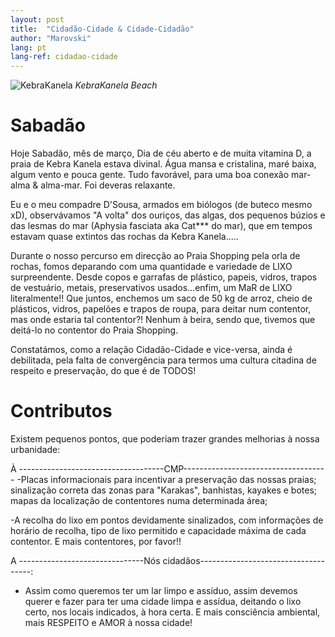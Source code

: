 ```yaml
---
layout: post
title:  "Cidadão-Cidade & Cidade-Cidadão"
author: "Marovski"
lang: pt
lang-ref: cidadao-cidade
---
```


![KebraKanela](https://z-p3-scontent.frai2-1.fna.fbcdn.net/v/t1.0-9/62572590_2331750293767164_2252673946904166400_n.jpg?_nc_cat=109&_nc_eui2=AeFWiAfiqwP-QeGfZJcZfytM9q5dAaSKcJIc1IBCXAwZFM2EZsHdmfeDPCXIEls04VUer0-sQYHNsfC9-g8ltue8pVglE58qkMXKGsR11gyhYg&_nc_ht=z-p3-scontent.frai2-1.fna&oh=8737f96a4767018402891b1ecd81d6f4&oe=5D8470D9)
_KebraKanela Beach_

# Sabadão

Hoje Sabadão, mês de março, 
Dia de céu aberto e de muita vitamina D, a praia de Kebra Kanela estava divinal. Água mansa e cristalina, maré baixa, algum vento e pouca gente. Tudo favorável, para uma boa conexão mar-alma & alma-mar. Foi deveras relaxante.

Eu e o meu compadre D'Sousa, armados em biólogos (de buteco mesmo xD), observávamos "A volta" dos ouriços, das algas, dos pequenos búzios e das lesmas do mar (Aphysia fasciata aka Cat*** do mar), que em tempos estavam quase extintos das rochas da Kebra Kanela.....

Durante o nosso percurso em direcção ao Praia Shopping pela orla de rochas, fomos deparando com uma quantidade e variedade de LIXO surpreendente. Desde copos e garrafas de plástico, papeis, vidros, trapos de vestuário, metais, preservativos usados...enfim, um MaR de LIXO literalmente!! Que juntos, enchemos um saco de 50 kg de arroz, cheio de plásticos, vidros, papelões e trapos de roupa, para deitar num contentor, mas onde estaria tal contentor?! Nenhum à beira, sendo que, tivemos que deitá-lo no contentor do Praia Shopping.

Constatámos, como a relação Cidadão-Cidade e vice-versa, ainda é debilitada, pela falta de convergência para termos uma cultura citadina de respeito e preservação, do que é de TODOS!

# Contributos

Existem pequenos pontos, que poderiam trazer grandes melhorias à nossa urbanidade:

À 
------------------------------------CMP------------------------------------
-Placas informacionais para incentivar a preservação das nossas praias; sinalização correta das zonas para "Karakas", banhistas, kayakes e botes; mapas da localização de contentores numa determinada área;

-A recolha do lixo em pontos devidamente sinalizados, com informações de horário de recolha, tipo de lixo permitido e capacidade máxima de cada contentor. E mais contentores, por favor!!

A
-------------------------------Nós cidadãos------------------------------------:
- Assim como queremos ter um lar limpo e assíduo, assim devemos querer e fazer para ter uma cidade limpa e assídua, deitando o lixo certo, nos locais indicados, à hora certa. E mais consciência ambiental, mais RESPEITO e AMOR à nossa cidade! 
